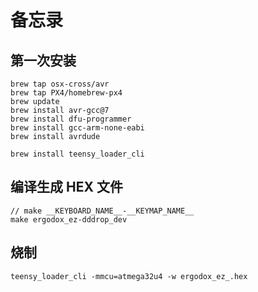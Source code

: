 # 备忘录

## 第一次安装

```
brew tap osx-cross/avr
brew tap PX4/homebrew-px4
brew update
brew install avr-gcc@7
brew install dfu-programmer
brew install gcc-arm-none-eabi
brew install avrdude
```

```
brew install teensy_loader_cli
```

## 编译生成 HEX 文件

```
// make __KEYBOARD_NAME__-__KEYMAP_NAME__
make ergodox_ez-dddrop_dev
```

## 烧制

```
teensy_loader_cli -mmcu=atmega32u4 -w ergodox_ez_.hex
```
